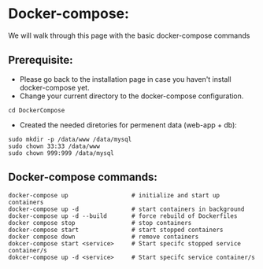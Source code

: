 # Docker-compose:
We will walk through this page with the basic docker-compose commands

## Prerequisite:
* Please go back to the installation page in case you haven't install docker-compose yet.
* Change your current directory to the docker-compose configuration.
```
cd DockerCompose
```
* Created the needed diretories for permenent data (web-app + db):
```
sudo mkdir -p /data/www /data/mysql
sudo chown 33:33 /data/www
sudo chown 999:999 /data/mysql
```

## Docker-compose commands:
```
docker-compose up                  # initialize and start up containers
docker-compose up -d               # start containers in background
docker-compose up -d --build       # force rebuild of Dockerfiles
docker compose stop                # stop containers
docker-compose start               # start stopped containers
docker compose down                # remove containers
dokcer-compose start <service>     # Start specifc stopped service container/s
dokcer-compose up -d <service>     # Start specifc service container/s
```
